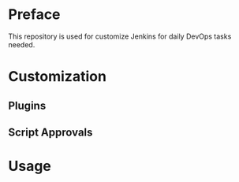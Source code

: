 Preface
=======

This repository is used for customize Jenkins for daily DevOps tasks needed.


Customization
=============

## Plugins


## Script Approvals


Usage
=====

